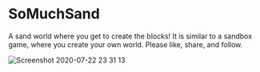 # SoMuchSand
A sand world where you get to create the blocks!
It is similar to a sandbox game, where you create your own world. Please like, share, and follow. 

![Screenshot 2020-07-22 23 31 13](https://user-images.githubusercontent.com/67671571/88252482-f4e25380-cc73-11ea-9745-b832d865ec7a.png)
